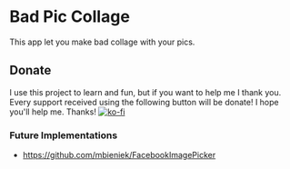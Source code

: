 
# Bad Pic Collage
This app let you make bad collage with your pics.







## Donate

I use this project to learn and fun, but if you want to help me I thank you. 
Every support received using the following button will be donate! 
I hope you'll help me. Thanks! 
[![ko-fi](https://www.ko-fi.com/img/githubbutton_sm.svg)](https://ko-fi.com/Q5Q410UG2)





### Future Implementations
 * https://github.com/mbieniek/FacebookImagePicker
